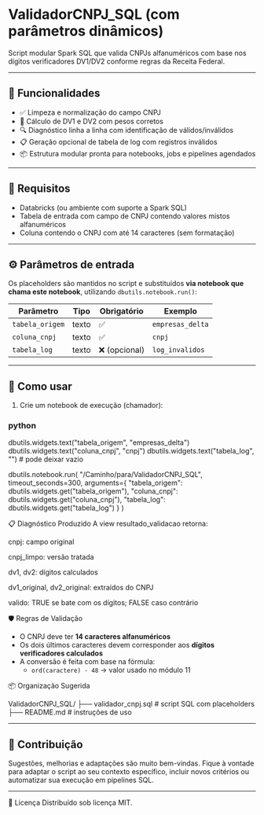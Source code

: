 # ValidadorCNPJ_SQL (com parâmetros dinâmicos)

Script modular Spark SQL que valida CNPJs alfanuméricos com base nos dígitos verificadores DV1/DV2 conforme regras da Receita Federal.

---
## 🚀 Funcionalidades

- ✅ Limpeza e normalização do campo CNPJ
- 🔢 Cálculo de DV1 e DV2 com pesos corretos
- 🔍 Diagnóstico linha a linha com identificação de válidos/inválidos
- 📋 Geração opcional de tabela de log com registros inválidos
- 📦 Estrutura modular pronta para notebooks, jobs e pipelines agendados

---

## 🧰 Requisitos

- Databricks (ou ambiente com suporte a Spark SQL)
- Tabela de entrada com campo de CNPJ contendo valores mistos alfanuméricos
- Coluna contendo o CNPJ com até 14 caracteres (sem formatação)

---

## ⚙️ Parâmetros de entrada

Os placeholders são mantidos no script e substituídos **via notebook que chama este notebook**, utilizando `dbutils.notebook.run()`:

| Parâmetro       | Tipo     | Obrigatório | Exemplo           |
|----------------|----------|-------------|-------------------|
| `tabela_origem` | texto    | ✅           | `empresas_delta`  |
| `coluna_cnpj`   | texto    | ✅           | `cnpj`            |
| `tabela_log`    | texto    | ❌ (opcional) | `log_invalidos`   |

---

## 🧭 Como usar

1. Crie um notebook de execução (chamador):

### python
dbutils.widgets.text("tabela_origem", "empresas_delta")
dbutils.widgets.text("coluna_cnpj", "cnpj")
dbutils.widgets.text("tabela_log", "")  # pode deixar vazio

dbutils.notebook.run(
  "/Caminho/para/ValidadorCNPJ_SQL",
  timeout_seconds=300,
  arguments={
    "tabela_origem": dbutils.widgets.get("tabela_origem"),
    "coluna_cnpj": dbutils.widgets.get("coluna_cnpj"),
    "tabela_log": dbutils.widgets.get("tabela_log")
  }
)

📋 Diagnóstico Produzido
A view resultado_validacao retorna:

cnpj: campo original

cnpj_limpo: versão tratada

dv1, dv2: dígitos calculados

dv1_original, dv2_original: extraídos do CNPJ

valido: TRUE se bate com os dígitos; FALSE caso contrário

🛡️ Regras de Validação
- O CNPJ deve ter **14 caracteres alfanuméricos**
- Os dois últimos caracteres devem corresponder aos **dígitos verificadores calculados**
- A conversão é feita com base na fórmula:
  - `ord(caractere) - 48` → valor usado no módulo 11

📦 Organização Sugerida

ValidadorCNPJ_SQL/
├── validador_cnpj.sql        # script SQL com placeholders
├── README.md                 # instruções de uso

---

## 🤝 Contribuição

Sugestões, melhorias e adaptações são muito bem-vindas. Fique à vontade para adaptar o script ao seu contexto específico, incluir novos critérios ou automatizar sua execução em pipelines SQL.

---

📄 Licença
Distribuído sob licença MIT.





